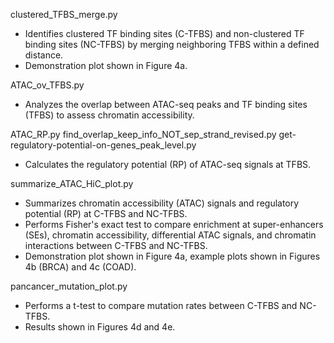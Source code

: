 clustered_TFBS_merge.py
- Identifies clustered TF binding sites (C-TFBS) and non-clustered TF binding sites (NC-TFBS) by merging neighboring TFBS within a defined distance.
- Demonstration plot shown in Figure 4a.

ATAC_ov_TFBS.py
- Analyzes the overlap between ATAC-seq peaks and TF binding sites (TFBS) to assess chromatin accessibility.

ATAC_RP.py
find_overlap_keep_info_NOT_sep_strand_revised.py
get-regulatory-potential-on-genes_peak_level.py
- Calculates the regulatory potential (RP) of ATAC-seq signals at TFBS.

summarize_ATAC_HiC_plot.py
- Summarizes chromatin accessibility (ATAC) signals and regulatory potential (RP) at C-TFBS and NC-TFBS.
- Performs Fisher's exact test to compare enrichment at super-enhancers (SEs), chromatin accessibility, differential ATAC signals, and chromatin interactions between C-TFBS and NC-TFBS.
- Demonstration plot shown in Figure 4a, example plots shown in Figures 4b (BRCA) and 4c (COAD).

pancancer_mutation_plot.py
- Performs a t-test to compare mutation rates between C-TFBS and NC-TFBS.
- Results shown in Figures 4d and 4e.